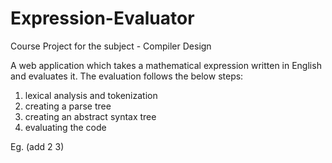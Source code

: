 # Expression-Evaluator

Course Project for the subject - Compiler Design

A web application which takes a mathematical expression written in English
and evaluates it.
The evaluation follows the below steps:
1) lexical analysis and tokenization
2) creating a parse tree
3) creating an abstract syntax tree
4) evaluating the code

Eg. (add 2 3) 
